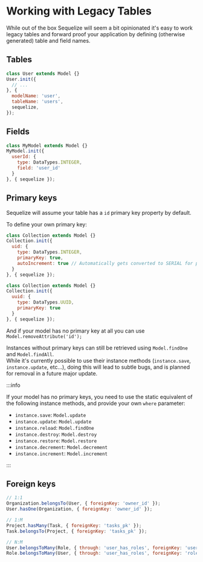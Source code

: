 # Working with Legacy Tables

While out of the box Sequelize will seem a bit opinionated it's easy to work legacy tables and forward proof your application by defining (otherwise generated) table and field names.

## Tables

```js
class User extends Model {}
User.init({
  // ...
}, {
  modelName: 'user',
  tableName: 'users',
  sequelize,
});
```

## Fields

```js
class MyModel extends Model {}
MyModel.init({
  userId: {
    type: DataTypes.INTEGER,
    field: 'user_id'
  }
}, { sequelize });
```

## Primary keys

Sequelize will assume your table has a `id` primary key property by default.

To define your own primary key:

```js
class Collection extends Model {}
Collection.init({
  uid: {
    type: DataTypes.INTEGER,
    primaryKey: true,
    autoIncrement: true // Automatically gets converted to SERIAL for postgres
  }
}, { sequelize });

class Collection extends Model {}
Collection.init({
  uuid: {
    type: DataTypes.UUID,
    primaryKey: true
  }
}, { sequelize });
```

And if your model has no primary key at all you can use `Model.removeAttribute('id');`

Instances without primary keys can still be retrieved using `Model.findOne` and `Model.findAll`.  
While it's currently possible to use their instance methods (`instance.save`, `instance.update`, etc…), doing this will lead to subtle bugs,
and is planned for removal in a future major update.

:::info

If your model has no primary keys, you need to use the static equivalent of the following instance methods, and provide your own `where` parameter:

- `instance.save`: `Model.update`
- `instance.update`: `Model.update`
- `instance.reload`: `Model.findOne`
- `instance.destroy`: `Model.destroy`
- `instance.restore`: `Model.restore`
- `instance.decrement`: `Model.decrement`
- `instance.increment`: `Model.increment`

:::

## Foreign keys

```js
// 1:1
Organization.belongsTo(User, { foreignKey: 'owner_id' });
User.hasOne(Organization, { foreignKey: 'owner_id' });

// 1:M
Project.hasMany(Task, { foreignKey: 'tasks_pk' });
Task.belongsTo(Project, { foreignKey: 'tasks_pk' });

// N:M
User.belongsToMany(Role, { through: 'user_has_roles', foreignKey: 'user_role_user_id' });
Role.belongsToMany(User, { through: 'user_has_roles', foreignKey: 'roles_identifier' });
```
